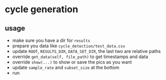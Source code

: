 # cycle generation

## usage
+ make sure you have a dir for `results`
+ prepare you data like `cycle_detection/test_data.csv`
+ update `ROOT`, `RESULTS_DIR`, `DATA_SET_DIR`, the last two are relative paths
+ override `get_data(self, file_path)` to get timestamps and data
+ override `show(...)` to show or save the pics as you want
+ update `sample_rate` and `subset_size` at the bottom
+ run

